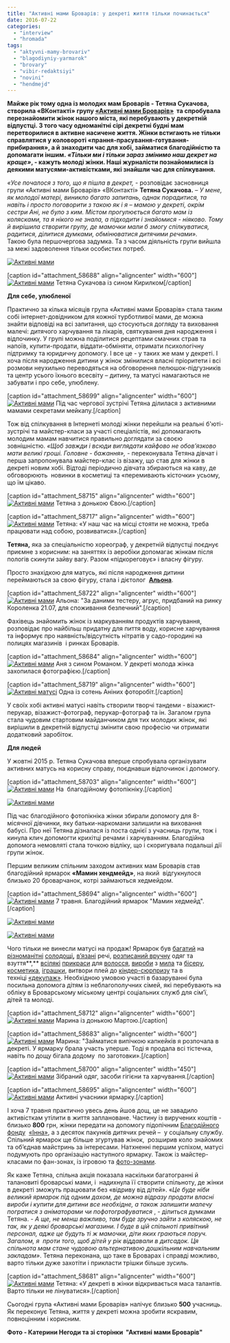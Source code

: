 ```yaml
---
title: "Активні мами Броварів: у декреті життя тільки починається"
date: 2016-07-22
categories: 
  - "interview"
  - "hromada"
tags: 
  - "aktyvni-mamy-brovariv"
  - "blagodiyniy-yarmarok"
  - "brovary"
  - "vibir-redaktsiyi"
  - "novini"
  - "hendmejd"
---
```


**Майже рік тому одна із молодих мам Броварів - Тетяна Сукачова, створила «ВКонтакті» групу [«Активні мами Броварів»](http://vk.com/activemammybrovary)  та спробувала перезнайомити жінок нашого міста, які перебувають у декретній відпустці. З того часу одноманітні сірі декретні будні мам перетворилися в активне насичене життя. Жінки встигають не тільки справлятися у коловороті «прання-прасування-готування-прибирання», а й знаходити час для хобі, займатися благодійністю та допомагати іншим. _«Тільки ми і тільки зараз змінимо наш декрет на краще»_, - кажуть молоді жінки. Наші журналісти познайомилися із деякими матусями-активістками, які знайшли час для спілкування.**

_«Усе почалося з того, що я пішла в декрет,_ - розповідає засновниця групи «Активні мами Броварів» «ВКонтакті» **Тетяна Сукачова.** – _У мене, як молодої матері, виникло багато запитань, однак порадитися, та навіть і просто поговорити з такою як і я – мамою у декреті, окрім сестри Ані, не було з ким. Містом прогулюється багато мам із колясками, та я нікого не знала, а підходити і знайомися - ніяково. Тому й вирішила створити групу, де мамочки мали б змогу спілкуватися, радитися, ділитися думками, обмінюватися дитячими речами»._ Такою була першочергова задумка. Та з часом діяльність групи вийшла за межі задоволення тільки особистих потреб.

[![Активні мами](https://mpz.brovary.org/wp-content/uploads/2016/07/8-2.jpg)](https://mpz.brovary.org/wp-content/uploads/2016/07/8-2.jpg)

\[caption id="attachment\_58688" align="aligncenter" width="600"\][![Активні мами](https://mpz.brovary.org/wp-content/uploads/2016/07/10-1.jpg)](https://mpz.brovary.org/wp-content/uploads/2016/07/10-1.jpg) Тетяна Сукачова із сином Кирилком\[/caption\]

**Для себе, улюбленої**

Практично за кілька місяців група «Активні мами Броварів» стала таким собі інтернет-довідником для кожної турботливої мами, де можна знайти відповіді на всі запитання, що стосуються догляду та виховання малечі: дитячого харчування та лікарів, святкування дня народження і відпочинку. У групі можна поділитися рецептами смачних страв та напоїв, купити-продати, віддати-обміняти, отримати психологічну підтримку та юридичну допомогу. І все це - у таких же мам у декреті. І хоча після народження дитини у жінок змінилися власні пріоритети і всі розмови неухильно переводяться на обговорення пелюшок-підгузників та центр усього їхнього всесвіту – дитину, та матусі намагаються не забувати і про себе, улюблену.

\[caption id="attachment\_58699" align="aligncenter" width="600"\][![Активні мами](https://mpz.brovary.org/wp-content/uploads/2016/07/113-Zustrilysya-pokavuvaly-provely-pryyemno-chas.-Tanya-dilylasya-sekretamy-mejkapu..jpg)](https://mpz.brovary.org/wp-content/uploads/2016/07/113-Zustrilysya-pokavuvaly-provely-pryyemno-chas.-Tanya-dilylasya-sekretamy-mejkapu..jpg) Під час чергової зустрічі Тетяна ділилася з активними мамами секретами мейкапу.\[/caption\]

Тож від спілкування в Інтернеті молоді жінки перейшли на реальні б'юті-зустрічі та майстер-класи за участі спеціалістів, які допомагають молодим мамам навчитися правильно доглядати за своєю зовнішністю. _«Щоб завжди і всюди виглядати кайфово не обов’язково мати великі гроші. Головне - бажання»,_ - переконувала Тетяна дівчат і перша запропонувала майстер-клас із візажу, що став для жінки в декреті новим хобі. Відтоді періодично дівчата збираються на каву, де обговорюють  новинки в косметиці та «перемивають кісточки» усьому, що їм цікаво.

\[caption id="attachment\_58715" align="aligncenter" width="600"\][![Активні мами](https://mpz.brovary.org/wp-content/uploads/2016/07/41.jpg)](https://mpz.brovary.org/wp-content/uploads/2016/07/41.jpg) Тетяна з донькою Євою.\[/caption\]

\[caption id="attachment\_58717" align="aligncenter" width="600"\][![Активні мами](https://mpz.brovary.org/wp-content/uploads/2016/07/42.jpg)](https://mpz.brovary.org/wp-content/uploads/2016/07/42.jpg) Тетяна: «У наш час на місці стояти не можна, треба працювати над собою, розвиватися».\[/caption\]

**Тетяна,** яка за спеціальністю хореограф, у декретній відпустці поєднує приємне з корисним: на заняттях із аеробіки допомагає жінкам після пологів скинути зайву вагу. Разом «підкореговує» і власну фігуру.

Просто знахідкою для матусь, які після народження дитини переймаються за свою фігуру, стала і дієтолог  [**Альона**](https://vk.com/brovarydiet).

\[caption id="attachment\_58722" align="aligncenter" width="600"\][![Активні мами](https://mpz.brovary.org/wp-content/uploads/2016/07/1c.jpg)](https://mpz.brovary.org/wp-content/uploads/2016/07/1c.jpg) Альона: "За даними тестеру, агрус, придбаний на ринку Короленка 21.07, для споживання безпечний".\[/caption\]

Фахівець знайомить жінок із маркуванням продуктів харчування, розповідає про найбільш придатну для пиття воду, корисне харчування та інформує про наявність/відсутність нітратів у садо-городині на полицях магазинів  і ринках Броварів.

\[caption id="attachment\_58684" align="aligncenter" width="600"\][![Активні мами](https://mpz.brovary.org/wp-content/uploads/2016/07/6-2.jpg)](https://mpz.brovary.org/wp-content/uploads/2016/07/6-2.jpg) Аня з сином Романом. У декреті молода жінка захопилася фотографією.\[/caption\]

\[caption id="attachment\_58719" align="aligncenter" width="600"\][![Активні матусі](https://mpz.brovary.org/wp-content/uploads/2016/07/1z.jpg)](https://mpz.brovary.org/wp-content/uploads/2016/07/1z.jpg) Одна із сотень Аніних фоторобіт.\[/caption\]

У своїх хобі активні матусі навіть створили творчі тандеми - візажист-перукар, візажист-фотограф, перукар-фотограф та ін. Загалом група стала чудовим стартовим майданчиком для тих молодих жінок, які вирішили в декретній відпустці змінити свою професію чи отримати додатковий заробіток.

**Для людей**

У жовтні 2015 р. Тетяна Сукачова вперше спробувала організувати активних матусь на корисну справу, поєднавши відпочинок і допомогу.

\[caption id="attachment\_58703" align="aligncenter" width="600"\][![Активні мами](https://mpz.brovary.org/wp-content/uploads/2016/07/fotopiknik2.jpg)](https://mpz.brovary.org/wp-content/uploads/2016/07/fotopiknik2.jpg) На  благодійному фотопікніку.\[/caption\]

[![Активні мами](https://mpz.brovary.org/wp-content/uploads/2016/07/fotopiknik1.jpg)](https://mpz.brovary.org/wp-content/uploads/2016/07/fotopiknik1.jpg)

Під час благодійного фотопікніка жінки збирали допомогу для 8-місячної дівчинки, яку батьки-наркомани залишили на виховання бабусі. Про неї Тетяна дізналася із поста однієї з учасниць групи, тож і кинула клич допомогти крихітці речами і харчуванням. Благодійна допомога немовляті стала точкою відліку, що і скоригувала подальші дії групи жінок.

Першим великим спільним заходом активних мам Броварів став благодійний ярмарок **«Мамин хендмейд»**, на який  відгукнулося близько 20 броварчанок, котрі займаються хедмейдом.

\[caption id="attachment\_58694" align="aligncenter" width="600"\][![Активні мами](https://mpz.brovary.org/wp-content/uploads/2016/07/18.jpg)](https://mpz.brovary.org/wp-content/uploads/2016/07/18.jpg) 7 травня. Благодійний ярмарок "Мамин хедмейд".\[/caption\]

[![Активні мами](https://mpz.brovary.org/wp-content/uploads/2016/07/13-1.jpg)](https://mpz.brovary.org/wp-content/uploads/2016/07/13-1.jpg)

[![Активні мами](https://mpz.brovary.org/wp-content/uploads/2016/07/12-3.jpg)](https://mpz.brovary.org/wp-content/uploads/2016/07/12-3.jpg)

Чого тільки не винесли матусі на продаж! Ярмарок був [багатий](http://vk.com/cupcakesmakolyk) на [різноманітні](http://vk.com/galitskiepranic) [солодощі](http://vk.com/id194492246)**,** [в’язані](http://vk.com/id111367815) речі, [розписаний вручну](http://vk.com/vini4s) одяг та взуття**,** [всілякі](http://vk.com/id14546562) [прикраси](http://vk.com/lenapomaz) для [волосся](http://vk.com/julia2501,), [вироби](http://vk.com/id47381681) з [мила](http://vk.com/id28936470) та [бісеру](http://vk.com/blakkialona), [косметика](http://vk.com/in_di_ga), [іграшки](http://vk.com/id6880608), витвори плей до [кіндер-сюрпризу](http://vk.com/id71322867) та в техніці [«декупаж»](http://vk.com/ovsnezhko). Необхідною умовою участі в базаруванні була посильна допомога дітям із неблагополучних сімей, які перебувають на обліку в Броварському міському центрі соціальних служб для сім’ї, дітей та молоді.

\[caption id="attachment\_58712" align="aligncenter" width="600"\][![Активні мами](https://mpz.brovary.org/wp-content/uploads/2016/07/21.jpg)](https://mpz.brovary.org/wp-content/uploads/2016/07/21.jpg) Марина із донькою Мартою.\[/caption\]

\[caption id="attachment\_58683" align="aligncenter" width="600"\][![Активні мами](https://mpz.brovary.org/wp-content/uploads/2016/07/5-4.jpg)](https://mpz.brovary.org/wp-content/uploads/2016/07/5-4.jpg) Марина: "Займатися випічкою капкейків я розпочала в декреті. У ярмарку брала участь уперше. Тоді я продала всі тістечка, навіть по дощу бігала додому  по заготовки».\[/caption\]

\[caption id="attachment\_58700" align="aligncenter" width="450"\][![Активні мами](https://mpz.brovary.org/wp-content/uploads/2016/07/114-Stilky-zibraly-dlya-dopomogy-dityam-z-neblagopoluchnyh-simej-Prynosyly-i-gosti-blagodijnayiyarmarky-i-uchasnytsi.jpg)](https://mpz.brovary.org/wp-content/uploads/2016/07/114-Stilky-zibraly-dlya-dopomogy-dityam-z-neblagopoluchnyh-simej-Prynosyly-i-gosti-blagodijnayiyarmarky-i-uchasnytsi.jpg) Зібраний одяг, засоби гігієни та харчування.\[/caption\]

\[caption id="attachment\_58695" align="aligncenter" width="600"\][![Активні мами](https://mpz.brovary.org/wp-content/uploads/2016/07/19.jpg)](https://mpz.brovary.org/wp-content/uploads/2016/07/19.jpg) Активні учасники ярмарку.\[/caption\]

І хоча 7 травня практично увесь день йшов дощ, це не завадило активісткам утілити в життя заплановане. Частину із виручених коштів -  близько **800** грн, жінки передати на допомогу підопічним [Благодійного фонду](https://mpz.brovary.org/blagodijnyj-fond-dopomogy-onkohvorym-inna-konsoliduye-brovarchan-u-borotbi-proty-raku-shho-utylizuye-suspilstvo/)  [«Інна»](https://mpz.brovary.org/brovarskyj-blagodijnyj-fond-inna-dopomagaye-onkohvorym-borotys-zi-smertelnoyu-nedugoyu/), а з десяток пакунків дитячих речей –  у соціальну службу. Спільний ярмарок ще більше згуртував жінок,  розширив коло знайомих та об’єднав майстринь за інтересами. Натхненні першим успіхом, матусі подумують про організацію наступного ярмарку. Також із майстер-класами по фан-зонах, із ігровою та [фото-зонами](https://vk.com/annarudenkophoto?_parent_post=-103519264_926).

Як каже Тетяна, спільна акція показала наскільки багатогранні й талановиті броварські мами, і  надихнула її створити спільноту, де жінки в декреті зможуть працювати без «відриву від дітей». «_Це буде ніби великий ярмарок під одним дахом, де можна відразу продати власні вироби і купити для дитини все необхідне, а також залишити малечу погратися з аніматорами чи пофотографуватися_ , - ділиться думками Тетяна. - _А ще, не менш важливо, там буде зручно зайти з коляскою, не так, як у деякі броварські магазини. І буде в цій спільноті привітний персонал, адже це будуть ті ж мамочки, діти яких граються поруч.  Загалом, я  проти того, щоб дітей у рік віддавали в дитсадок. Ця спільнота мам стане чудовою альтернативою дошкільним навчальним закладам»_. Тетяна переконана, що таке в Броварах і справді можливо, варто тільки дуже захотіти і прикласти трішки більше зусиль.

\[caption id="attachment\_58681" align="aligncenter" width="600"\][![Активні мами](https://mpz.brovary.org/wp-content/uploads/2016/07/3-5.jpg)](https://mpz.brovary.org/wp-content/uploads/2016/07/3-5.jpg) Тетяна: «У декреті в жінки відкривається маса талантів. Варто тільки не лінуватися».\[/caption\]

Сьогодні група «Активні мами Броварів» налічує близько **500** учасниць. Як переконує Тетяна, життя у декреті можна зробити яскравим, повноцінним і корисним.

**Фото - Катерини Негоди та зі сторінки  "Активні мами Броварів"**
